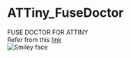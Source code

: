 # ATTiny_FuseDoctor
FUSE DOCTOR FOR ATTINY
</br>
Refer from this <a href="https://www.instructables.com/id/Simple-and-cheap-Fuse-Doctor-for-Attiny/">link</a>
</br>
<img src="https://cdn.instructables.com/FXU/CBOW/ISCBWXO2/FXUCBOWISCBWXO2.LARGE.gif" alt="Smiley face">
</br>



